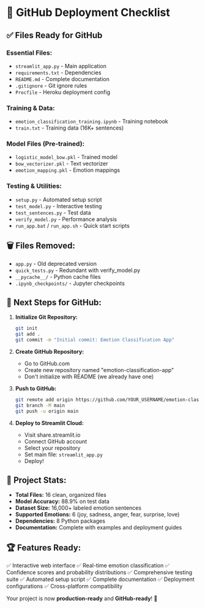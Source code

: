 # 🚀 GitHub Deployment Checklist

## ✅ Files Ready for GitHub

### Essential Files:
- `streamlit_app.py` - Main application
- `requirements.txt` - Dependencies
- `README.md` - Complete documentation
- `.gitignore` - Git ignore rules
- `Procfile` - Heroku deployment config

### Training & Data:
- `emotion_classification_training.ipynb` - Training notebook
- `train.txt` - Training data (16K+ sentences)

### Model Files (Pre-trained):
- `logistic_model_bow.pkl` - Trained model
- `bow_vectorizer.pkl` - Text vectorizer
- `emotion_mapping.pkl` - Emotion mappings

### Testing & Utilities:
- `setup.py` - Automated setup script
- `test_model.py` - Interactive testing
- `test_sentences.py` - Test data
- `verify_model.py` - Performance analysis
- `run_app.bat` / `run_app.sh` - Quick start scripts

## 🗑️ Files Removed:
- `app.py` - Old deprecated version
- `quick_tests.py` - Redundant with verify_model.py
- `__pycache__/` - Python cache files
- `.ipynb_checkpoints/` - Jupyter checkpoints

## 📝 Next Steps for GitHub:

1. **Initialize Git Repository:**
   ```bash
   git init
   git add .
   git commit -m "Initial commit: Emotion Classification App"
   ```

2. **Create GitHub Repository:**
   - Go to GitHub.com
   - Create new repository named "emotion-classification-app"
   - Don't initialize with README (we already have one)

3. **Push to GitHub:**
   ```bash
   git remote add origin https://github.com/YOUR_USERNAME/emotion-classification-app.git
   git branch -M main
   git push -u origin main
   ```

4. **Deploy to Streamlit Cloud:**
   - Visit share.streamlit.io
   - Connect GitHub account
   - Select your repository
   - Set main file: `streamlit_app.py`
   - Deploy!

## 🎯 Project Stats:
- **Total Files:** 16 clean, organized files
- **Model Accuracy:** 88.9% on test data
- **Dataset Size:** 16,000+ labeled emotion sentences
- **Supported Emotions:** 6 (joy, sadness, anger, fear, surprise, love)
- **Dependencies:** 8 Python packages
- **Documentation:** Complete with examples and deployment guides

## 🏆 Features Ready:
✅ Interactive web interface
✅ Real-time emotion classification
✅ Confidence scores and probability distributions
✅ Comprehensive testing suite
✅ Automated setup script
✅ Complete documentation
✅ Deployment configurations
✅ Cross-platform compatibility

Your project is now **production-ready** and **GitHub-ready**! 🎉
